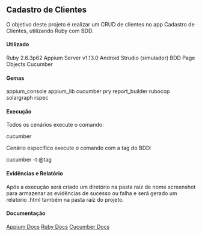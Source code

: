 <h2>Cadastro de Clientes</h2>
O objetivo deste projeto é realizar um CRUD de clientes no app Cadastro de Clientes, utilizando Ruby com BDD.


<h4>Utilizado</h4>
Ruby 2.6.3p62
Appium Server v1.13.0
Android Strudio (simulador)
BDD
Page Objects
Cucumber


<h4>Gemas</h4>
appium_console
appium_lib
cucumber
pry
report_builder
rubocop
solargraph
rspec


<h4>Execução</h4>
Todos os cenários execute o comando:

cucumber

Cenário específico execute o comando com a tag do BDD:

cucumber -t @tag


<h4>Evidências e Relatório</h4>
Após a execução será criado um diretório na pasta raíz de nome screenshot para armazenar as evidências de sucesso ou falha e será gerado um relatório .html também na pasta raíz do projeto.


<h4>Documentação</h4>
<a href="http://appium.io/docs/en/about-appium/api/#appium-api-documentation">Appium Docs</a>
<a href="https://ruby-doc.org/">Ruby Docs</a>
<a href="https://cucumber.io/docs/cucumber/">Cucumber Docs</a>


